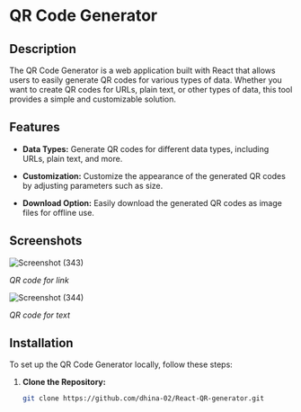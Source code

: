 # QR Code Generator

## Description

The QR Code Generator is a web application built with React that allows users to easily generate QR codes for various types of data. Whether you want to create QR codes for URLs, plain text, or other types of data, this tool provides a simple and customizable solution.

## Features

- **Data Types:** Generate QR codes for different data types, including URLs, plain text, and more.

- **Customization:** Customize the appearance of the generated QR codes by adjusting parameters such as size.

- **Download Option:** Easily download the generated QR codes as image files for offline use.

## Screenshots

![Screenshot (343)](https://github.com/dhina-02/React-QR-generator/assets/141801163/5b416bc9-b803-415d-9683-2d63b85c5680)

*QR code for link*

![Screenshot (344)](https://github.com/dhina-02/React-QR-generator/assets/141801163/e20163ae-e084-425c-9e39-fe4edbdad83f)

*QR code for text*

## Installation

To set up the QR Code Generator locally, follow these steps:

1. **Clone the Repository:**
   ```bash
   git clone https://github.com/dhina-02/React-QR-generator.git
